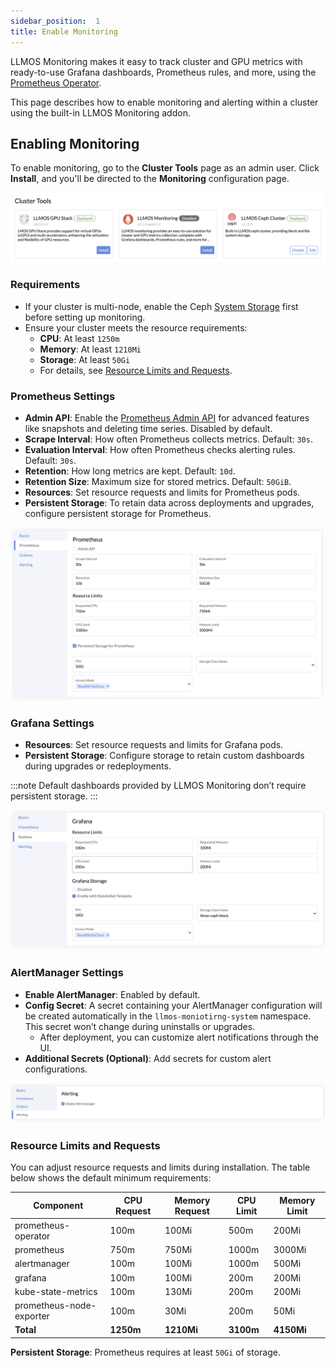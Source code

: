 ```yaml
---
sidebar_position:  1
title: Enable Monitoring
---
```


LLMOS Monitoring makes it easy to track cluster and GPU metrics with ready-to-use Grafana dashboards, Prometheus rules, and more, using the [Prometheus Operator](https://github.com/prometheus-operator/prometheus-operator).

This page describes how to enable monitoring and alerting within a cluster using the built-in LLMOS Monitoring addon.


## Enabling Monitoring
To enable monitoring, go to the **Cluster Tools** page as an admin user. Click **Install**, and you'll be directed to the **Monitoring** configuration page.

![cluster-tools](/img/docs/cluster-tools.png)

### Requirements
- If your cluster is multi-node, enable the Ceph [System Storage](../storage/system-storage.md) first before setting up monitoring.
- Ensure your cluster meets the resource requirements:
  - **CPU**: At least `1250m`
  - **Memory**: At least `1210Mi`
  - **Storage**: At least `50Gi`
  - For details, see [Resource Limits and Requests](#resource-limits-and-requests).

### Prometheus Settings

- **Admin API**: Enable the [Prometheus Admin API](https://prometheus.io/docs/prometheus/latest/querying/api/#tsdb-admin-apis) for advanced features like snapshots and deleting time series. Disabled by default.
- **Scrape Interval**: How often Prometheus collects metrics. Default: `30s`.
- **Evaluation Interval**: How often Prometheus checks alerting rules. Default: `30s`.
- **Retention**: How long metrics are kept. Default: `10d`.
- **Retention Size**: Maximum size for stored metrics. Default: `50GiB`.
- **Resources**: Set resource requests and limits for Prometheus pods.
- **Persistent Storage**: To retain data across deployments and upgrades, configure persistent storage for Prometheus.

![monitoring-edit-prometheus](/img/docs/monitoring-edit-prometheus.png)

### Grafana Settings

- **Resources**: Set resource requests and limits for Grafana pods.
- **Persistent Storage**: Configure storage to retain custom dashboards during upgrades or redeployments.

:::note
Default dashboards provided by LLMOS Monitoring don’t require persistent storage.
:::

![monitoring-edit-grafana](/img/docs/monitoring-edit-grafana.png)

### AlertManager Settings

- **Enable AlertManager**: Enabled by default.
- **Config Secret**: A secret containing your AlertManager configuration will be created automatically in the `llmos-moniotirng-system` namespace. This secret won’t change during uninstalls or upgrades.
  - After deployment, you can customize alert notifications through the UI.
- **Additional Secrets (Optional)**: Add secrets for custom alert configurations.

![monitoring-edit-alerting](/img/docs/monitoring-edit-alerting.png)

### Resource Limits and Requests

You can adjust resource requests and limits during installation. The table below shows the default minimum requirements:

| Component                | CPU Request | Memory Request | CPU Limit | Memory Limit |
|--------------------------|-------------|----------------|-----------|--------------|
| prometheus-operator      | 100m        | 100Mi          | 500m      | 200Mi        |
| prometheus               | 750m        | 750Mi          | 1000m     | 3000Mi       |
| alertmanager             | 100m        | 100Mi          | 1000m     | 500Mi        |
| grafana                  | 100m        | 100Mi          | 200m      | 200Mi        |
| kube-state-metrics       | 100m        | 130Mi          | 200m      | 200Mi        |
| prometheus-node-exporter | 100m        | 30Mi           | 200m      | 50Mi         |
| **Total**                | **1250m**   | **1210Mi**     | **3100m** | **4150Mi**   |

**Persistent Storage**: Prometheus requires at least `50Gi` of storage.
